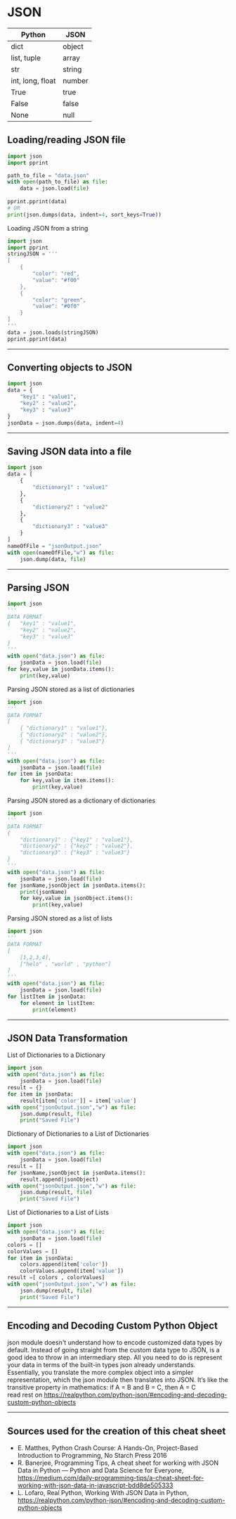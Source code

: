 # JSON
| Python | JSON |
|--------|------|
| dict | object
| list, tuple | array
| str | string
| int, long, float | number
| True | true
| False | false
| None | null
## Loading/reading JSON file
````python
import json 
import pprint

path_to_file = "data.json"
with open(path_to_file) as file:
    data = json.load(file)
    
pprint.pprint(data)
# OR
print(json.dumps(data, indent=4, sort_keys=True))
````
Loading JSON from a string
````python
import json
import pprint
stringJSON = '''
[
    {
        "color": "red",
        "value": "#f00"
    },
    {
        "color": "green",
        "value": "#0f0"
    }
]
'''
data = json.loads(stringJSON)
pprint.pprint(data)
````
___
## Converting objects to JSON
````python
import json
data = {
    "key1" : "value1",
    "key2" : "value2",
    "key3" : "value3"
}
jsonData = json.dumps(data, indent=4)
````
___
## Saving JSON data into a file
````python
import json
data = [
    {
        "dictionary1" : "value1"
    },
    {
        "dictionary2" : "value2"
    },
    {
        "dictionary3" : "value3"
    }
]
nameOfFile = "jsonOutput.json"
with open(nameOfFile,"w") as file:
    json.dump(data, file)
````
___
## Parsing JSON
````python
import json
'''
DATA FORMAT
{   "key1" : "value1", 
    "key2" : "value2",
    "key3" : "value3"
}
'''
with open("data.json") as file:
    jsonData = json.load(file)
for key,value in jsonData.items():
    print(key,value)
````
Parsing JSON stored as a list of dictionaries
````python
import json
'''
DATA FORMAT
[
    { "dictionary1" : "value1"},
    { "dictionary2" : "value2"},
    { "dictionary3" : "value3"}
]
'''
with open("data.json") as file:
    jsonData = json.load(file)
for item in jsonData:
    for key,value in item.items():
        print(key,value)
````
Parsing JSON stored as a dictionary of dictionaries
````python
import json
'''
DATA FORMAT
{
    "dictionary1" : {"key1" : "value1"},
    "dictionary2" : {"key2" : "value2"},
    "dictionary3" : {"key3" : "value3"}
}
'''
with open("data.json") as file:
    jsonData = json.load(file)
for jsonName,jsonObject in jsonData.items():
    print(jsonName)
    for key,value in jsonObject.items():
        print(key,value)
````
Parsing JSON stored as a list of lists
````python
import json
'''
DATA FORMAT
[
    [1,2,3,4],
    ["helo" , "world" , "python"]
]
'''
with open("data.json") as file:
    jsonData = json.load(file)
for listItem in jsonData:
    for element in listItem:
        print(element)
````
___
## JSON Data Transformation
List of Dictionaries to a Dictionary
````python
import json
with open("data.json") as file:
    jsonData = json.load(file)
result = {}
for item in jsonData:
    result[item['color']] = item['value']
with open("jsonOutput.json","w") as file:
    json.dump(result, file)
    print("Saved File")
````
Dictionary of Dictionaries to a List of Dictionaries
````python
import json
with open("data.json") as file:
    jsonData = json.load(file)
result = []
for jsonName,jsonObject in jsonData.items():
    result.append(jsonObject)
with open("jsonOutput.json","w") as file:
    json.dump(result, file)
    print("Saved File")
````
List of Dictionaries to a List of Lists
````python
import json
with open("data.json") as file:
    jsonData = json.load(file)
colors = []
colorValues = []
for item in jsonData:
    colors.append(item['color'])
    colorValues.append(item['value'])
result =[ colors , colorValues]
with open("jsonOutput.json","w") as file:
    json.dump(result, file)
    print("Saved File")
````
___
## Encoding and Decoding Custom Python Object
json module doesn't understand how to encode customized data types by default.
Instead of going straight from the custom data type to JSON, is a good idea to throw in an intermediary step.
All you need to do is represent your data in terms of the built-in types json already understands. Essentially, 
you translate the more complex object into a simpler representation, which the json module then translates into JSON. 
It’s like the transitive property in mathematics: if A = B and B = C, then A = C  
read rest on https://realpython.com/python-json/#encoding-and-decoding-custom-python-objects

___
## Sources used for the creation of this cheat sheet
- E. Matthes, Python Crash Course: A Hands-On, Project-Based Introduction to Programming, No Starch Press 2016
- R. Banerjee, Programming Tips, A cheat sheet for working with JSON Data in Python — Python and Data Science for Everyone, https://medium.com/daily-programming-tips/a-cheat-sheet-for-working-with-json-data-in-javascript-bdd8de505333
- L. Lofaro, Real Python, Working With JSON Data in Python, https://realpython.com/python-json/#encoding-and-decoding-custom-python-objects